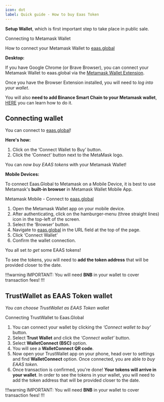 ```yaml
---
icon: dot
label: Quick guide - How to buy Eaas Token
---
```


**Setup Wallet**, which is first important step to take place in public sale.
 
Connecting to Metamask Wallet
 
How to connect your Metamask Wallet to [eaas.global](https://eaas.global/)
 
**Desktop:**
 
If you have Google Chrome (or Brave Browser), you can connect your Metamask Wallet to eaas.global via the [Metamask Wallet Extension](https://metamask.io/). 


Once you have the Browser Extension installed, you will need to *log into your wallet*. 

You will also **need to add Binance Smart Chain to your Metamask wallet**, [HERE](https://academy.binance.com/en/articles/connecting-metamask-to-binance-smart-chain) you can learn how to do it. 

## Connecting wallet

You can connect to [eaas.global](https://eaas.global/)!

**Here's how:**

1. Click on the ‘Connect Wallet to Buy’ button. 
2. Click the ‘Connect’ button next to the MetaMask logo. 

You can *now buy EAAS tokens* with your Metamask Wallet!
 
**Mobile Devices:**
 
To connect Eaas.Global to Metamask on a Mobile Device, it is best to use Metamask's **built-in browser** in Metamask Wallet Mobile App.
 
Metamask Mobile - Connect to [eaas.global](https://eaas.global/)
 
1. Open the Metamask Wallet app on your mobile device. 
2. After authenticating, click on the hamburger-menu (three straight lines) icon in the top-left of the screen.
3. Select the ‘Browser’ button.
4. Navigate to [eaas.global](https://eaas.global/) in the URL field at the top of the page.
5. Click ‘Connect Wallet’
6. Confirm the wallet connection.
 
You all set *to get* some EAAS tokens!
 
To see the tokens, you will need to **add the token address** that will be provided closer to the date.

!!!warning IMPORTANT:
You will need **BNB** in your wallet to cover transaction fees!
!!!

## TrustWallet as EAAS Token wallet

*You can choose TrustWallet as EAAS Token wallet*
 
Connecting TrustWallet to Eaas.Global
 
1. You can connect your wallet by clicking the *‘Connect wallet to buy’* button.
2. Select **Trust Wallet** and click the *‘Connect wallet’* button. 
3. Select **WalletConnect (BSC)** option. 
4. You will see a **WalletConnect QR code**.
5. Now open your TrustWallet app on your phone, head over to settings and find **WalletConnect** option. Once connected, you are able *to buy EAAS token.* 
6. Once transaction is confirmed, you're done! **Your tokens will arrive in your wallet**. In order to see the tokens in your wallet, you will need to add the token address that will be provided closer to the date.

!!!warning IMPORTANT:
You will need **BNB** in your wallet to cover transaction fees!
!!!